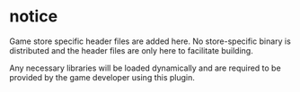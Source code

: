 # notice

Game store specific header files are added here. No store-specific binary is distributed and the header files are only here to facilitate building.

Any necessary libraries will be loaded dynamically and are required to be provided by the game developer using this plugin.